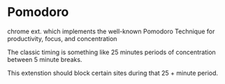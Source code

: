 # Pomodoro
chrome ext. which implements the well-known Pomodoro Technique for productivity, focus, and concentration

The classic timing is something like 25 minutes periods of concentration 
between 5 minute breaks.

This extenstion should block certain sites during that 25 + minute period.
